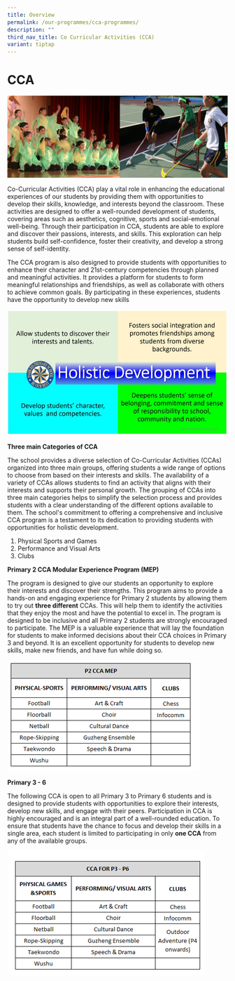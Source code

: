 ```yaml
---
title: Overview
permalink: /our-programmes/cca-programmes/
description: ""
third_nav_title: Co Curricular Activities (CCA)
variant: tiptap
---
```

# **CCA**

![](/images/Info%20Pic/cca.png)



Co-Curricular Activities (CCA) play a vital role in enhancing the educational experiences of our students by providing them with opportunities to develop their skills, knowledge, and interests beyond the classroom. These activities are designed to offer a well-rounded development of students, covering areas such as aesthetics, cognitive, sports and social-emotional well-being. 
Through their participation in CCA, students are able to explore and discover their passions, interests, and skills. This exploration can help students build self-confidence, foster their creativity, and develop a strong sense of self-identity. 

The CCA program is also designed to provide students with opportunities to enhance their character and 21st-century competencies through planned and meaningful activities. It provides a platform for students to form meaningful relationships and friendships, as well as collaborate with others to achieve common goals. By participating in these experiences, students have the opportunity to develop new skills

![](/images/Holistic-Development.jpg)

**Three main Categories of CCA**

The school provides a diverse selection of Co-Curricular Activities (CCAs) organized into three main groups, offering students a wide range of options to choose from based on their interests and skills. The availability of a variety of CCAs allows students to find an activity that aligns with their interests and supports their personal growth. The grouping of CCAs into three main categories helps to simplify the selection process and provides students with a clear understanding of the different options available to them. The school's commitment to offering a comprehensive and inclusive CCA program is a testament to its dedication to providing students with opportunities for holistic development.

1) Physical Sports and Games       
2) Performance and Visual Arts         
3) Clubs 

**Primary 2 CCA Modular Experience Program (MEP)**

The program is designed to give our students an opportunity to explore their interests and discover their strengths. This program aims to provide a hands-on and engaging experience for Primary 2 students by allowing them to try out **three different** CCAs. This will help them to identify the activities that they enjoy the most and have the potential to excel in. The program is designed to be inclusive and all Primary 2 students are strongly encouraged to participate. The MEP is a valuable experience that will lay the foundation for students to make informed decisions about their CCA choices in Primary 3 and beyond. It is an excellent opportunity for students to develop new skills, make new friends, and have fun while doing so.


![](/images/P2%20CCA.png)

**Primary 3 - 6**

The following CCA is open to all Primary 3 to Primary 6 students and is designed to provide students with opportunities to explore their interests, develop new skills, and engage with their peers. Participation in CCA is highly encouraged and is an integral part of a well-rounded education. To ensure that students have the chance to focus and develop their skills in a single area, each student is limited to participating in only **one CCA** from any of the available groups.

![](/images/Department/P3%20CCA.png)